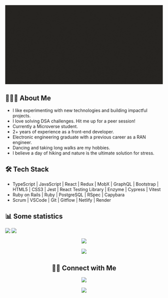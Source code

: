 <img src="./my_banner_animated.gif"/>

## 👨🏻‍💻 About Me

- I like experimenting with new technologies and building impactful projects.
- I love solving DSA challenges. Hit me up for a peer session!
- Currently a Microverse student.
- 2+ years of experience as a front-end developer.
- Electronic engineering graduate with a previous career as a RAN engineer.
- Dancing and taking long walks are my hobbies.
- I believe a day of hiking and nature is the ultimate solution for stress.

## 🛠 Tech Stack

- TypeScript | JavaScript | React | Redux | MobX | GraphQL | Bootstrap | HTML5 | CSS3 | Jest | React Testing Library | Enzyme | Cypress | Vitest
- Ruby on Rails | Ruby | PostgreSQL | RSpec | Capybara
- Scrum | VSCode | Git | Gitflow | Netlify | Render

## 📊 Some statistics

<p float="left">
<a href="https://github.com/anuraghazra/github-readme-stats" target="_blank"><img src="https://github-readme-stats.vercel.app/api?username=dicodiaz&count_private=true&show_icons=true&theme=merko" width="54%"/></a>
<a href="https://github.com/anuraghazra/github-readme-stats" target="_blank"><img src="https://github-readme-stats.vercel.app/api/top-langs/?username=dicodiaz&layout=compact&theme=merko" width="44%"/></a>
</p>
<p align="center">
<a href="https://www.codewars.com/users/dicodiaz" target="_blank"><img src="https://www.codewars.com/users/dicodiaz/badges/micro"/></a>
</p>
<p align="center">
<a href="https://wakatime.com/@dicodiaz" target="_blank"><img src="https://wakatime.com/badge/user/ae37c739-e576-40ad-95d5-45c992caa763.svg"/></a>
</p>
<h2 align="center">🤝🏻 Connect with Me</h2>
<p align="center">
<a href="https://www.linkedin.com/in/dico-diaz-dussan" target="_blank"><img src="https://img.shields.io/badge/LinkedIn-0077B5?style=for-the-badge&logo=linkedin&logoColor=white"/></a>
</p>

<p align="center">
<img src="https://profile-counter.glitch.me/{dicodiaz}/count.svg"/>
</p>

